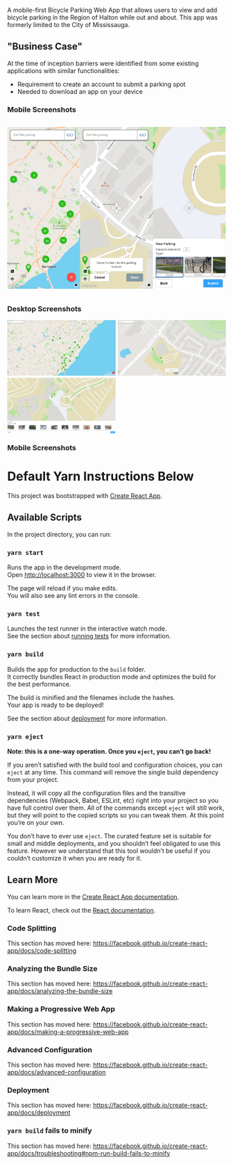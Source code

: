 A mobile-first Bicycle Parking Web App that allows users to view and add bicycle parking in the Region of Halton while out and about. This app was formerly limited to the City of Mississauga. <br/>
## "Business Case"
At the time of inception barriers were identified from some existing applications with similar functionalities:
- Requirement to create an account to submit a parking spot
- Needed to download an app on your device

### Mobile Screenshots
<div style="display: grid; grid-template-rows: 400px; grid-template-columns: 1fr 1fr 1fr; align-items: center; justify-content: space-evenly;">
    <img src="./screenshot_1_mobile.png" alt="view when opening the web app on mobile"/>    
    <img src="./screenshot_2_mobile.png" alt="view when preparing to add a bicycle parking on mobile"/>    
    <img src="./screenshot_3_mobile.png" alt="view when adding bicycle parking on mobile"/>
</div>


### Desktop Screenshots
<div style="display: grid; grid-template-rows: 400px; grid-template-columns: 1fr 1fr; grid-template-rows: 1fr 1fr; column-gap: 5px; row-gap: 5px; justify-content: center;">
    <img src="./screenshot_1.png" alt="view when opening the web app on desktop"/>
    <img src="./screenshot_2.png" alt="view when preparing to add a bicycle parking on desktop"/>
    <img src="./screenshot_3.png" alt="view when adding bicycle parking on desktop"/>    
</div>


### Mobile Screenshots



# Default Yarn Instructions Below
This project was bootstrapped with [Create React App](https://github.com/facebook/create-react-app).

## Available Scripts

In the project directory, you can run:

### `yarn start`

Runs the app in the development mode.<br />
Open [http://localhost:3000](http://localhost:3000) to view it in the browser.

The page will reload if you make edits.<br />
You will also see any lint errors in the console.

### `yarn test`

Launches the test runner in the interactive watch mode.<br />
See the section about [running tests](https://facebook.github.io/create-react-app/docs/running-tests) for more information.

### `yarn build`

Builds the app for production to the `build` folder.<br />
It correctly bundles React in production mode and optimizes the build for the best performance.

The build is minified and the filenames include the hashes.<br />
Your app is ready to be deployed!

See the section about [deployment](https://facebook.github.io/create-react-app/docs/deployment) for more information.

### `yarn eject`

**Note: this is a one-way operation. Once you `eject`, you can’t go back!**

If you aren’t satisfied with the build tool and configuration choices, you can `eject` at any time. This command will remove the single build dependency from your project.

Instead, it will copy all the configuration files and the transitive dependencies (Webpack, Babel, ESLint, etc) right into your project so you have full control over them. All of the commands except `eject` will still work, but they will point to the copied scripts so you can tweak them. At this point you’re on your own.

You don’t have to ever use `eject`. The curated feature set is suitable for small and middle deployments, and you shouldn’t feel obligated to use this feature. However we understand that this tool wouldn’t be useful if you couldn’t customize it when you are ready for it.

## Learn More

You can learn more in the [Create React App documentation](https://facebook.github.io/create-react-app/docs/getting-started).

To learn React, check out the [React documentation](https://reactjs.org/).

### Code Splitting

This section has moved here: https://facebook.github.io/create-react-app/docs/code-splitting

### Analyzing the Bundle Size

This section has moved here: https://facebook.github.io/create-react-app/docs/analyzing-the-bundle-size

### Making a Progressive Web App

This section has moved here: https://facebook.github.io/create-react-app/docs/making-a-progressive-web-app

### Advanced Configuration

This section has moved here: https://facebook.github.io/create-react-app/docs/advanced-configuration

### Deployment

This section has moved here: https://facebook.github.io/create-react-app/docs/deployment

### `yarn build` fails to minify

This section has moved here: https://facebook.github.io/create-react-app/docs/troubleshooting#npm-run-build-fails-to-minify
